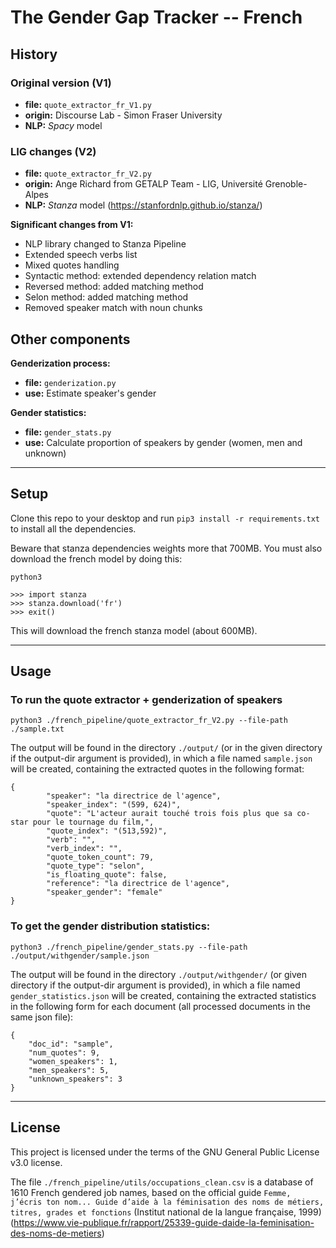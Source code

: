 # The Gender Gap Tracker -- French

## History

### Original version (V1)
* **file:** `quote_extractor_fr_V1.py`
* **origin:** Discourse Lab - Simon Fraser University
* **NLP:** _Spacy_ model

### LIG changes (V2)
* **file:** `quote_extractor_fr_V2.py`
* **origin:** Ange Richard from GETALP Team - LIG, Université Grenoble-Alpes
* **NLP:** _Stanza_ model (https://stanfordnlp.github.io/stanza/)

**Significant changes from V1:**
* NLP library changed to Stanza Pipeline
* Extended speech verbs list
* Mixed quotes handling
* Syntactic method: extended dependency relation match
* Reversed method: added matching method
* Selon method: added matching method
* Removed speaker match with noun chunks

## Other components
**Genderization process:**
* **file:** `genderization.py`
* **use:** Estimate speaker's gender

**Gender statistics:**
* **file:** `gender_stats.py`
* **use:** Calculate proportion of speakers by gender (women, men and unknown)


---

## Setup
Clone this repo to your desktop and run `pip3 install -r requirements.txt` to install all the dependencies.

Beware that stanza dependencies weights more that 700MB. You must also download the french model by doing this:

```
python3

>>> import stanza
>>> stanza.download('fr')
>>> exit()

```

This will download the french stanza model (about 600MB).

---

## Usage

### To run the quote extractor + genderization of speakers

```
python3 ./french_pipeline/quote_extractor_fr_V2.py --file-path ./sample.txt

``` 

The output will be found in the directory `./output/` (or in the given directory if the output-dir argument is provided), in which a file named `sample.json` will be created, containing the extracted quotes in the following format:

```
{
        "speaker": "la directrice de l'agence",
        "speaker_index": "(599, 624)",
        "quote": "L'acteur aurait touché trois fois plus que sa co-star pour le tournage du film,",
        "quote_index": "(513,592)",
        "verb": "",
        "verb_index": "",
        "quote_token_count": 79,
        "quote_type": "selon",
        "is_floating_quote": false,
        "reference": "la directrice de l'agence",
        "speaker_gender": "female"
}
```


### To get the gender distribution statistics: 

```
python3 ./french_pipeline/gender_stats.py --file-path ./output/withgender/sample.json
```

The output will be found in the directory `./output/withgender/` (or given directory if the output-dir argument is provided), in which a file named `gender_statistics.json` will be created, containing the extracted statistics in the following form for each document (all processed documents in the same json file):

```
{
    "doc_id": "sample",
    "num_quotes": 9,
    "women_speakers": 1,
    "men_speakers": 5,
    "unknown_speakers": 3
}
```

---

## License

This project is licensed under the terms of the GNU General Public License v3.0 license.

The file `./french_pipeline/utils/occupations_clean.csv` is a database of 1610 French gendered job names, based on the official guide `Femme, j’écris ton nom... Guide d’aide à la féminisation des noms de métiers, titres, grades et fonctions` (Institut national de la langue française, 1999) (https://www.vie-publique.fr/rapport/25339-guide-daide-la-feminisation-des-noms-de-metiers)